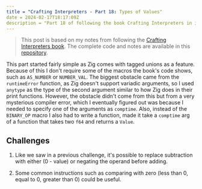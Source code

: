 ```yaml
---
title = "Crafting Interpreters - Part 18: Types of Values"
date = 2024-02-17T18:17:09Z
description = "Part 18 of following the book Crafting Interpreters in implementing interpreters for the Lox programming language."
---
```



> This post is based on my notes from following the [Crafting Interpreters book](https://craftinginterpreters.com/).
> The complete code and notes are available in this [repository](https://github.com/EdSwordsmith/crafting_interpreters).

This part started fairly simple as Zig comes with tagged unions as a feature. Because of this I don't require some of the macros the book's code shows, such as `AS_NUMBER` or `NUMBER_VAL`. The biggest obstacle came from the `runtimeError` function, as Zig doesn't support variadic arguments, so I used `anytype` as the type of the second argument similar to how Zig does in their print functions. However, the obstacle didn't come from this but from a very mysterious compiler error, which I eventually figured out was because I needed to specify one of the arguments as `comptime`. Also, instead of the `BINARY_OP` macro I also had to write a function, made it take a `comptime` arg of a function that takes two `f64` and returns a `Value`.

## Challenges

1. Like we saw in a previous challenge, it's possible to replace subtraction with either (0 - value) or negating the operand before adding.

2. Some common instructions such as comparing with zero (less than 0, equal to 0, greater than 0) could be useful.
